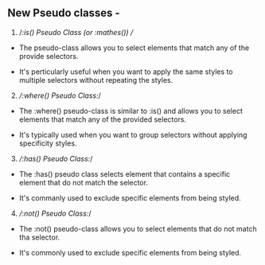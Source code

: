 
## New Pseudo classes - 

1. /*:is() Pseudo Class (or :mathes()) /*

 - The pseudo-class allows you to select elements that match any of the provide selectors.

 - It's perticularly useful when you want to apply the same styles to multiple selectors without repeating the styles.

2. */:where() Pseudo Class:*/

 - The :where() pseudo-class is similar to :is() and allows you to select elements that match any of the provided selectors.

 - It's typically used when you want to group selectors without applying specificity styles.

3. */:has() Pseudo Class:*/

 - The :has() pseudo class selects element that contains a  specific element that do not match the selector.

  - It's commanly used to exclude specific elements from being styled.

4. */:not()  Pseudo Class:*/

 - The :not() pseudo-class allows you to select elements that do not match tha selector.

  - It's commonly used to exclude specific elements from being styled.
